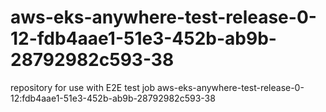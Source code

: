 # aws-eks-anywhere-test-release-0-12-fdb4aae1-51e3-452b-ab9b-28792982c593-38
repository for use with E2E test job aws-eks-anywhere-test-release-0-12:fdb4aae1-51e3-452b-ab9b-28792982c593-38
